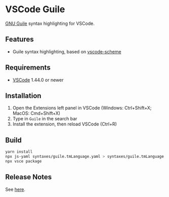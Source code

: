 # VSCode Guile

[GNU Guile](https://www.gnu.org/software/guile/) syntax highlighting for VSCode.

## Features

* Guile syntax highlighting, based on [vscode-scheme](https://marketplace.visualstudio.com/items?itemName=sjhuangx.vscode-scheme)

## Requirements

* [VSCode](https://code.visualstudio.com/) 1.44.0 or newer

## Installation

1. Open the Extensions left panel in VSCode (Windows: Ctrl+Shift+X; MacOS: Cmd+Shift+X)
2. Type in `Guile` in the search bar
3. Install the extension, then reload VSCode (Ctrl+R)

## Build

```sh
yarn install
npx js-yaml syntaxes/guile.tmLanguage.yaml > syntaxes/guile.tmLanguage.json
npx vsce package
```

## Release Notes

See [here](CHANGELOG.md).
